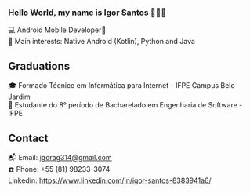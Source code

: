 ### Hello World, my name is Igor Santos 👩‍💻👋
 
 💻  Android Mobile Developer📱<br/>
 📌  Main interests: Native Android (Kotlin), Python and Java<br/>
 
## Graduations
 🎓  Formado Técnico em Informática para Internet - IFPE Campus Belo Jardim<br/> 
 🏫  Estudante do 8° período de Bacharelado em Engenharia de Software - IFPE<br/> 
 
## Contact
 📬  Email: igorag314@gmail.com <br/> 
 ☎️  Phone: +55 (81) 98233-3074 <br/> 
     Linkedin: https://www.linkedin.com/in/igor-santos-8383941a6/ <br/> 





